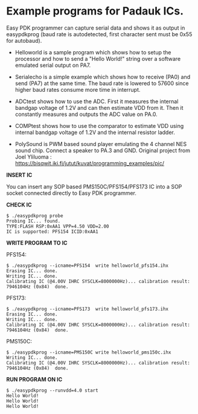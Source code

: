 Example programs for Padauk ICs.
================================

Easy PDK programmer can capture serial data and shows it as output in easypdkprog (baud rate is autodetected, first character sent must be 0x55 for autobaud).

* Helloworld is a sample program which shows how to setup the processor and how to send a "Hello World!" string over a software emulated serial output on PA7.

* Serialecho is a simple example which shows how to receive (PA0) and send (PA7) at the same time. The baud rate is lowered to 57600 since higher baud rates consume more time in interrupt.

* ADCtest shows how to use the ADC. First it measures the internal bandgap voltage of 1.2V and can then estimate VDD from it. Then it constantly measures and outputs the ADC value on PA.0.

* COMPtest shows how to use the comparator to estimate VDD using internal bandgap voltage of 1.2V and the internal resistor ladder.

* PolySound is PWM based sound player emulating the 4 channel NES sound chip. Connect a speaker to PA.3 and GND. Original project from Joel Yliluoma : https://bisqwit.iki.fi/jutut/kuvat/programming_examples/pic/

**INSERT IC**

You can insert any SOP based PMS150C/PFS154/PFS173 IC into a SOP socket connected directly to Easy PDK programmer.

**CHECK IC**
```
$ ./easypdkprog probe
Probing IC... found.
TYPE:FLASH RSP:0xAA1 VPP=4.50 VDD=2.00
IC is supported: PFS154 ICID:0xAA1
```

**WRITE PROGRAM TO IC**

PFS154:
```
$ ./easypdkprog --icname=PFS154  write helloworld_pfs154.ihx
Erasing IC... done.
Writing IC... done.
Calibrating IC (@4.00V IHRC SYSCLK=8000000Hz)... calibration result: 7946104Hz (0x84)  done.
```

PFS173:
```
$ ./easypdkprog --icname=PFS173  write helloworld_pfs173.ihx
Erasing IC... done.
Writing IC... done.
Calibrating IC (@4.00V IHRC SYSCLK=8000000Hz)... calibration result: 7946104Hz (0x84)  done.
```

PMS150C:
```
$ ./easypdkprog --icname=PMS150C write helloworld_pms150c.ihx
Writing IC... done.
Calibrating IC (@4.00V IHRC SYSCLK=8000000Hz)... calibration result: 7946104Hz (0x84)  done.
```


**RUN PROGRAM ON IC**

```
$ ./easypdkprog --runvdd=4.0 start
Hello World!
Hello World!
Hello World!
```
